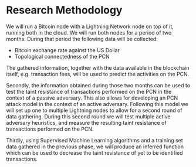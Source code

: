 # Research Methodology

We will run a Bitcoin node with a Lightning Network node on top of it, running both in the cloud. We will run both nodes for a period of two months. During that period the following data will be collected:

- Bitcoin exchange rate against the US Dollar
- Topological connectedness of the PCN

The gathered information, together with the data available in the blockchain itself, e.g. transaction fees, will be used to predict the activities on the PCN.

Secondly, the information obtained during those two months can be used to test the taint resistance of transactions performed on the PCN in the context of a passive adversary. This also allows for developing an PCN attack model in the context of an active adversary. Following this model we will set up one to multiple Lightning nodes to allow for a second round of data gathering. During this second round we will test multiple active adversary heuristics, and measure the resulting taint resistance of transactions performed on the PCN.

Thirdly, using Supervised Machine Learning algorithms and a training set data gathered in the previous phase, we will produce an inferred function which can be used to decrease the taint resistance of yet to be identified transactions.
